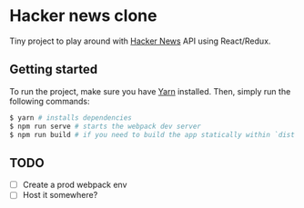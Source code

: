 # Hacker news clone

Tiny project to play around with [Hacker News](http://news.ycombinator.com) API using React/Redux.

## Getting started

To run the project, make sure you have [Yarn](https://yarnpkg.com) installed. Then, simply run the following commands:

```bash
$ yarn # installs dependencies
$ npm run serve # starts the webpack dev server
$ npm run build # if you need to build the app statically within `dist` folder
```

## TODO

- [ ] Create a prod webpack env
- [ ] Host it somewhere?
